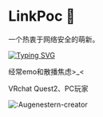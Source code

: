 # LinkPoc 👻 

一个热衷于网络安全的萌新。

[![Typing SVG](https://readme-typing-svg.herokuapp.com/?lines=是一名狂热的动漫爱好者，入宅十余年♥;同时也是一名信安爱好者、菜鸡)](https://git.io/typing-svg)

经常emo和散播焦虑>_<

VRchat Quest2、PC玩家


![:Augenestern-creator](https://count.getloli.com/get/@:Augenestern-creator?theme=gelbooru-h)



